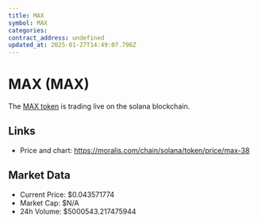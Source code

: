 ```yaml
---
title: MAX
symbol: MAX
categories: 
contract_address: undefined
updated_at: 2025-01-27T14:49:07.796Z
---
```


# MAX (MAX)
The [MAX token](https://moralis.com/chain/solana/token/price/max-38) is trading live on the solana blockchain.

## Links
- Price and chart: https://moralis.com/chain/solana/token/price/max-38

## Market Data
- Current Price: $0.043571774
- Market Cap: $N/A
- 24h Volume: $5000543.217475944
